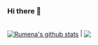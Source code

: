 ### Hi there 👋

</br>
<a href="https://github.com/RumenaStaneva"><img align="center" src="https://github-readme-stats.vercel.app/api?username=RumenaStaneva&show_icons=true&include_all_commits=true&theme=buefy&hide_border=true" alt="Rumena's github stats" /></a> | <a href="https://github.com/RumenaStaneva"><img align="center" src="https://github-readme-stats.vercel.app/api/top-langs/?username=RumenaStaneva&exclude_repo=shopify-titan-smart-cable&langs_count=6&layout=compact&theme=buefy&hide_border=true" /></a>
<!--
**RumenaStaneva/RumenaStaneva** is a ✨ _special_ ✨ repository because its `README.md` (this file) appears on your GitHub profile.

Here are some ideas to get you started:

- 🔭 I’m currently working on ...
- 🌱 I’m currently learning ...
- 👯 I’m looking to collaborate on ...
- 🤔 I’m looking for help with ...
- 💬 Ask me about ...
- 📫 How to reach me: ...
- 😄 Pronouns: ...
- ⚡ Fun fact: ...
-->
